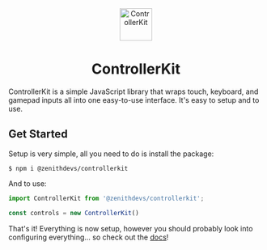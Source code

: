 <div style="text-align: center;">
	<img src="" alt="ControllerKit" style="width: 64px; height: 64px;">
	<h1>ControllerKit</h1>
</div>
ControllerKit is a simple JavaScript library that wraps touch, keyboard, and gamepad inputs all into one easy-to-use interface. It's easy to setup and to use.

## Get Started
Setup is very simple, all you need to do is install the package:
```shell
$ npm i @zenithdevs/controllerkit
```
And to use:
```js
import ControllerKit from '@zenithdevs/controllerkit';

const controls = new ControllerKit()
```

That's it! Everything is now setup, however you should probably look into configuring everything... so check out the [docs](https://zenithdevs.com/controllerkit)!
